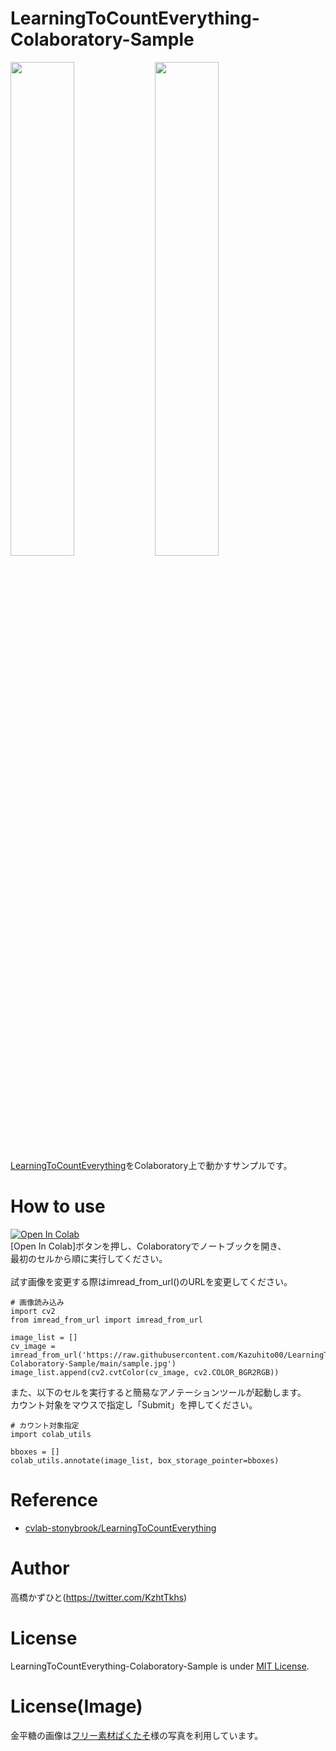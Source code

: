 # LearningToCountEverything-Colaboratory-Sample
<img src="https://user-images.githubusercontent.com/37477845/144614233-b0dc3d7d-06a8-42d6-994e-708ef4535b86.gif" width="45%"> <img src="https://user-images.githubusercontent.com/37477845/144614924-8111e7a5-f364-4c8e-97b1-01c7cdda2e1e.png" width="45%"><br>
[LearningToCountEverything](https://github.com/cvlab-stonybrook/LearningToCountEverything)をColaboratory上で動かすサンプルです。<br>

# How to use
[![Open In Colab](https://colab.research.google.com/assets/colab-badge.svg)](https://colab.research.google.com/github/Kazuhito00/LearningToCountEverything-Colaboratory-Sample/blob/master/LearningToCountEverything-Colaboratory-Sample.ipynb)<br>
[Open In Colab]ボタンを押し、Colaboratoryでノートブックを開き、<br>
最初のセルから順に実行してください。<br><br>
試す画像を変更する際はimread_from_url()のURLを変更してください。<br>
```
# 画像読み込み
import cv2
from imread_from_url import imread_from_url

image_list = []
cv_image = imread_from_url('https://raw.githubusercontent.com/Kazuhito00/LearningToCountEverything-Colaboratory-Sample/main/sample.jpg')
image_list.append(cv2.cvtColor(cv_image, cv2.COLOR_BGR2RGB))
```

また、以下のセルを実行すると簡易なアノテーションツールが起動します。<br>
カウント対象をマウスで指定し「Submit」を押してください。
```
# カウント対象指定
import colab_utils

bboxes = []
colab_utils.annotate(image_list, box_storage_pointer=bboxes)
```

# Reference
* [cvlab-stonybrook/LearningToCountEverything](https://github.com/cvlab-stonybrook/LearningToCountEverything)

# Author
高橋かずひと(https://twitter.com/KzhtTkhs)
 
# License 
LearningToCountEverything-Colaboratory-Sample is under [MIT License](LICENSE).

# License(Image)
金平糖の画像は[フリー素材ぱくたそ](https://www.pakutaso.com)様の写真を利用しています。
